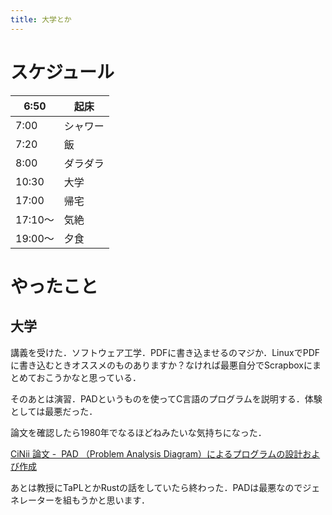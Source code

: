 ```yaml
---
title: 大学とか
---
```


# スケジュール

6:50|起床
----|----
7:00|シャワー
7:20|飯
8:00|ダラダラ
10:30|大学
17:00|帰宅
17:10〜|気絶
19:00〜|夕食

# やったこと

## 大学

講義を受けた．ソフトウェア工学．PDFに書き込ませるのマジか．LinuxでPDFに書き込むときオススメのものありますか？なければ最悪自分でScrapboxにまとめておこうかなと思っている．

そのあとは演習．PADというものを使ってC言語のプログラムを説明する．体験としては最悪だった．

論文を確認したら1980年でなるほどねみたいな気持ちになった．

<a href="https://ci.nii.ac.jp/naid/110002723539" class="embedly-card">CiNii 論文 -  PAD （Problem Analysis Diagram）によるプログラムの設計および作成</a>

あとは教授にTaPLとかRustの話をしていたら終わった．PADは最悪なのでジェネレーターを組もうかと思います．